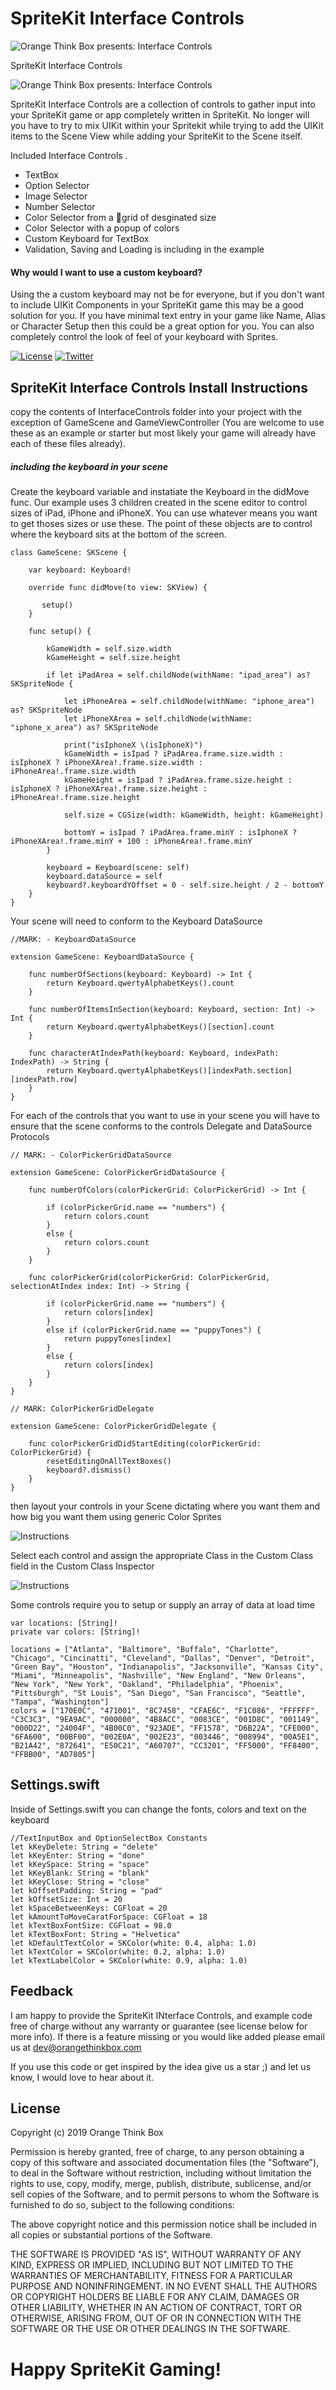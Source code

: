 # SpriteKit Interface Controls

![Orange Think Box presents: Interface Controls](logo.png)

SpriteKit Interface Controls

![Orange Think Box presents: Interface Controls](example.gif)

SpriteKit Interface Controls are a collection of controls to gather input into your SpriteKit game or app completely written in SpriteKit. No longer will you have to try to mix UIKit within your Spritekit while trying to add the UIKit items to the Scene View while adding your SpriteKit to the Scene itself.

Included Interface Controls .

* TextBox
* Option Selector
* Image Selector
* Number Selector
* Color Selector from a grid of desginated size
* Color Selector with a popup of colors
* Custom Keyboard for TextBox
* Validation, Saving and Loading is including in the example

#### Why would I want to use a custom keyboard? ####

Using the a custom keyboard may not be for everyone, but if you don't want to include UIKit Components in your SpriteKit game this may be a good solution for you. If you have minimal text entry in your game like Name, Alias or Character Setup then this could be a great option for you. You can also completely control the look of feel of your keyboard with Sprites.

[![License](https://img.shields.io/badge/license-MIT-blue.svg)](https://github.com/hsilived/InterfaceControls/blob/master/Docs/LICENSE)
[![Twitter](https://img.shields.io/badge/twitter-@OrangeThinkBox-55ACEE.svg)](http://twitter.com/orangethinkbox)

## SpriteKit Interface Controls Install Instructions

copy the contents of InterfaceControls folder into your project with the exception of GameScene and GameViewController (You are welcome to use these as an example or starter but most likely your game will already have each of these files already).

##### including the keyboard in your scene #####

Create the keyboard variable and instatiate the Keyboard in the didMove func. Our example uses 3 children created in the scene editor to control sizes of iPad, iPhone and iPhoneX. You can use whatever means you want to get thoses sizes or use these. The point of these objects are to control where the keyboard sits at the bottom of the screen.

    class GameScene: SKScene {

        var keyboard: Keyboard!
        
        override func didMove(to view: SKView) {
            
           setup()
        }
        
        func setup() {
            
            kGameWidth = self.size.width
            kGameHeight = self.size.height
            
            if let iPadArea = self.childNode(withName: "ipad_area") as? SKSpriteNode {
                       
                let iPhoneArea = self.childNode(withName: "iphone_area") as? SKSpriteNode
                let iPhoneXArea = self.childNode(withName: "iphone_x_area") as? SKSpriteNode
                
                print("isIphoneX \(isIphoneX)")
                kGameWidth = isIpad ? iPadArea.frame.size.width : isIphoneX ? iPhoneXArea!.frame.size.width : iPhoneArea!.frame.size.width
                kGameHeight = isIpad ? iPadArea.frame.size.height : isIphoneX ? iPhoneXArea!.frame.size.height : iPhoneArea!.frame.size.height
                
                self.size = CGSize(width: kGameWidth, height: kGameHeight)
                
                bottomY = isIpad ? iPadArea.frame.minY : isIphoneX ? iPhoneXArea!.frame.minY + 100 : iPhoneArea!.frame.minY
            }
            
            keyboard = Keyboard(scene: self)
            keyboard.dataSource = self
            keyboard?.keyboardYOffset = 0 - self.size.height / 2 - bottomY
        }    
    }

Your scene will need to conform to the Keyboard DataSource

    //MARK: - KeyboardDataSource

    extension GameScene: KeyboardDataSource {
        
        func numberOfSections(keyboard: Keyboard) -> Int {
            return Keyboard.qwertyAlphabetKeys().count
        }
        
        func numberOfItemsInSection(keyboard: Keyboard, section: Int) -> Int {
            return Keyboard.qwertyAlphabetKeys()[section].count
        }
        
        func characterAtIndexPath(keyboard: Keyboard, indexPath: IndexPath) -> String {
            return Keyboard.qwertyAlphabetKeys()[indexPath.section][indexPath.row]
        }
    }

For each of the controls that you want to use in your scene you will have to ensure that the scene conforms to the controls Delegate and DataSource Protocols

    // MARK: - ColorPickerGridDataSource

    extension GameScene: ColorPickerGridDataSource {

        func numberOfColors(colorPickerGrid: ColorPickerGrid) -> Int {
            
            if (colorPickerGrid.name == "numbers") {
                return colors.count
            }
            else {
                return colors.count
            }
        }

        func colorPickerGrid(colorPickerGrid: ColorPickerGrid, selectionAtIndex index: Int) -> String {
            
            if (colorPickerGrid.name == "numbers") {
                return colors[index]
            }
            else if (colorPickerGrid.name == "puppyTones") {
                return puppyTones[index]
            }
            else {
                return colors[index]
            }
        }
    }

    // MARK: ColorPickerGridDelegate

    extension GameScene: ColorPickerGridDelegate {

        func colorPickerGridDidStartEditing(colorPickerGrid: ColorPickerGrid) {
            resetEditingOnAllTextBoxes()
            keyboard?.dismiss()
        }
    }
    
then layout your controls in your Scene dictating where you want them and how big you want them using generic Color Sprites

![Instructions](info1.png)

Select each control and assign the appropriate Class in the Custom Class field in the Custom Class Inspector

![Instructions](info2.png)

Some controls require you to setup or supply an array of data at load time

    var locations: [String]!
    private var colors: [String]!
    
    locations = ["Atlanta", "Baltimore", "Buffalo", "Charlotte", "Chicago", "Cincinatti", "Cleveland", "Dallas", "Denver", "Detroit", "Green Bay", "Houston", "Indianapolis", "Jacksonville", "Kansas City", "Miami", "Minneapolis", "Nashville", "New England", "New Orleans", "New York", "New York", "Oakland", "Philadelphia", "Phoenix", "Pittsburgh", "St Louis", "San Diego", "San Francisco", "Seattle", "Tampa", "Washington"]
    colors = ["170E0C", "471001", "8C7458", "CFAE6C", "F1C086", "FFFFFF", "C3C3C3", "9EA9AC", "000000", "4B8ACC", "0083CE", "001D8C", "001149", "000D22", "24004F", "4B00C0", "923ADE", "FF1578", "D6B22A", "CFE000", "6FA600", "00BF00", "002E0A", "002E23", "003446", "008994", "00A5E1", "B21A42", "872641", "E50C21", "A60707", "CC3201", "FF5000", "FF8400", "FFBB00", "AD7805"]

## Settings.swift

Inside of Settings.swift you can change the fonts, colors and text on the keyboard

    //TextInputBox and OptionSelectBox Constants
    let kKeyDelete: String = "delete"
    let kKeyEnter: String = "done"
    let kKeySpace: String = "space"
    let kKeyBlank: String = "blank"
    let kKeyClose: String = "close"
    let kOffsetPadding: String = "pad"
    let kOffsetSize: Int = 20
    let kSpaceBetweenKeys: CGFloat = 20
    let kAmountToMoveCaratForSpace: CGFloat = 18
    let kTextBoxFontSize: CGFloat = 98.0
    let kTextBoxFont: String = "Helvetica"
    let kDefaultTextColor = SKColor(white: 0.4, alpha: 1.0)
    let kTextColor = SKColor(white: 0.2, alpha: 1.0)
    let kTextLabelColor = SKColor(white: 0.9, alpha: 1.0)

        
## Feedback
I am happy to provide the SpriteKit INterface Controls, and example code free of charge without any warranty or guarantee (see license below for more info). If there is a feature missing or you would like added please email us at dev@orangethinkbox.com

If you use this code or get inspired by the idea give us a star ;) and let us know, I would love to hear about it.
    
## License
Copyright (c) 2019 Orange Think Box

Permission is hereby granted, free of charge, to any person obtaining a copy of this software and associated documentation files (the "Software"), to deal in the Software without restriction, including without limitation the rights to use, copy, modify, merge, publish, distribute, sublicense, and/or sell copies of the Software, and to permit persons to whom the Software is furnished to do so, subject to the following conditions:

The above copyright notice and this permission notice shall be included in all copies or substantial portions of the Software.

THE SOFTWARE IS PROVIDED "AS IS", WITHOUT WARRANTY OF ANY KIND, EXPRESS OR IMPLIED, INCLUDING BUT NOT LIMITED TO THE WARRANTIES OF MERCHANTABILITY, FITNESS FOR A PARTICULAR PURPOSE AND NONINFRINGEMENT. IN NO EVENT SHALL THE AUTHORS OR COPYRIGHT HOLDERS BE LIABLE FOR ANY CLAIM, DAMAGES OR OTHER LIABILITY, WHETHER IN AN ACTION OF CONTRACT, TORT OR OTHERWISE, ARISING FROM, OUT OF OR IN CONNECTION WITH THE SOFTWARE OR THE USE OR OTHER DEALINGS IN THE SOFTWARE.

# Happy SpriteKit Gaming!
